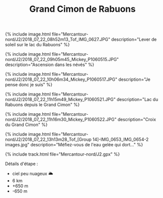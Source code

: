 ﻿---
title: "Grand Cimon de Rabuons"
permalink: /Mercantour-nord/J2/
sidebar:
  nav: "mercantour_nord"
enable_tracks: true
---


{% include image.html file="Mercantour-nord/J2/2018_07_22_08h52m13_Tof_IMG_0627.JPG" description="Lever de soleil sur le lac du Rabuons" %}

{% include image.html file="Mercantour-nord/J2/2018_07_22_09h05m45_Mickey_P1060515.JPG" description="Ascension dans les névés" %}

{% include image.html file="Mercantour-nord/J2/2018_07_22_10h06m34_Mickey_P1060517.JPG" description="Je pense donc je suis" %}

{% include image.html file="Mercantour-nord/J2/2018_07_22_11h15m49_Mickey_P1060521.JPG" description="Lac du Rabuons depuis le Grand Cimon" %}

{% include image.html file="Mercantour-nord/J2/2018_07_22_11h16m30_Mickey_P1060522.JPG" description="Croix du Grand Cimon" %}

{% include image.html file="Mercantour-nord/J2/2018_07_22_13h13m28_Tof_[Group 14]-IMG_0653_IMG_0654-2 images.jpg" description="Méfiez-vous de l'eau gelée qui dort..." %}

{% include track.html file="Mercantour-nord/J2.gpx" %}

Détails d'étape :
* ciel peu nuageux :sun_behind_large_cloud:
* 6 km
* +650 m
* -650 m
